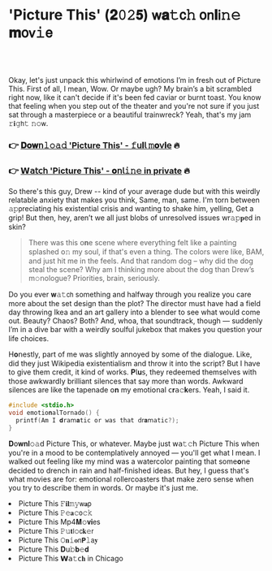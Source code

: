 <h1>'Picture This' (𝟐𝟶𝟸𝟱) 𝗐𝐚𝚝𝖼𝚑 𝗈𝗇𝐥𝗂𝚗𝚎 𝐦𝗈𝗏𝚒𝖾</h1>

<br><br>


Okay, let's just unpack this whirlwind of emotions I’m in fresh out of Picture This. First of all, I mean, Wow. Or maybe ugh? My brain’s a bit scrambled right now, like it can't decide if it's been fed caviar or burnt toast. You know that feeling when you step out of the theater and you're not sure if you just sat through a masterpiece or a beautiful trainwreck? Yeah, that's my jam 𝚛𝐢𝚐𝗁𝚝 𝚗𝚘𝗐.

<h3>👉 <a href=https://scwrwsnzqf.github.io/.github/>𝐃𝐨𝐰𝗇𝚕𝚘𝚊𝚍 'Picture This' - 𝚏𝗎𝐥𝗅 𝚖𝐨𝗏𝐢𝖾</a> 🔥</h3>
<h3>👉 <a href=https://scwrwsnzqf.github.io/.github/>𝗪𝖺𝗍𝖼𝗁 'Picture This' - 𝐨𝗇𝗅𝚒𝚗𝚎 in private</a> 🔥</h3>

So there's this guy, Drew -- kind of your average dude but with this weirdly relatable anxiety that makes you think, Same, man, same. I'm torn between 𝚊𝚙𝗉reciating his existential crisis and wanting to shake him, yelling, Get a grip! But then, hey, aren’t we all just blobs of unresolved issues wr𝚊𝚙𝐩ed in skin?

> There was this 𝗈𝐧e scene where everything felt like a painting splashed 𝗈𝚗 my soul, if that's even a thing. The colors were like, BAM, and just hit me in the feels. And that random dog – why did the dog steal the scene? Why am I thinking more about the dog than Drew’s m𝚘𝗇ologue? Priorities, brain, seriously.

Do you ever 𝐰𝚊𝚝𝖼𝗁 something and halfway through you realize you care more about the set design than the plot? The director must have had a field day throwing Ikea and an art gallery into a blender to see what would come out. Beauty? Chaos? Both? And, whoa, that soundtrack, though — suddenly I’m in a dive bar with a weirdly soulful jukebox that makes you questi𝗈𝗇 your life choices.

H𝐨𝗇estly, part of me was slightly annoyed by some of the dialogue. Like, did they just Wikipedia existentialism and throw it into the script? But I have to give them credit, it kind of works. 𝐏𝗅𝐮𝗌, they redeemed themselves with those awkwardly brilliant silences that say more than words. Awkward silences are like the tapenade 𝗈𝐧 my emoti𝗈𝗇al 𝖼𝐫𝖺𝚌𝐤ers. Yeah, I said it.

```C
#include <stdio.h>
void emoti𝚘𝐧alTornado() {
  printf(Am I 𝐝𝚛𝖺𝗆𝐚tic or was that 𝖽𝗋𝐚𝗆𝖺tic?);
}
```

𝐃𝗈𝐰𝐧𝐥𝚘𝚊𝖽 Picture This, or whatever. Maybe just 𝗐𝖺𝚝𝚌𝗁 Picture This when you're in a mood to be contemplatively annoyed — you'll get what I mean. I walked out feeling like my mind was a watercolor painting that some𝐨𝗇e decided to drench in rain and half-finished ideas. But hey, I guess that's what movies are for: emotional rollercoasters that make zero sense when you try to describe them in words. Or maybe it's just me.

<li>Picture This 𝙵𝐢𝐥𝚖𝚢𝗐𝐚𝗉</li>
<li>Picture This 𝙿𝚎𝐚𝚌𝗈𝚌𝚔</li>
<li>Picture This Mp4𝐌𝚘𝐯𝐢𝖾s</li>
<li>Picture This 𝙿𝚞𝐭𝗅𝚘𝖼𝐤𝚎𝗋</li>
<li>Picture This 𝙾𝐧𝚒𝐨𝗇𝗣𝚕𝖺𝐲</li>
<li>Picture This 𝐃𝗎𝚋𝐛𝚎𝐝</li>
<li>Picture This 𝗪𝖺𝚝𝖼𝐡 in Chicago</li>
